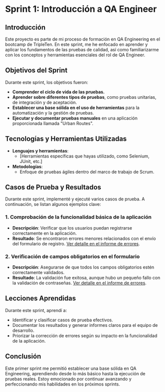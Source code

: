 # Sprint 1: Introducción a QA Engineer

## **Introducción**

Este proyecto es parte de mi proceso de formación en QA Engineering en el bootcamp de TripleTen. En este sprint, me he enfocado en aprender y aplicar los fundamentos de las pruebas de calidad, así como familiarizarme con los conceptos y herramientas esenciales del rol de QA Engineer.

## **Objetivos del Sprint**

Durante este sprint, los objetivos fueron:
- **Comprender el ciclo de vida de las pruebas.**
- **Aprender sobre diferentes tipos de pruebas**, como pruebas unitarias, de integración y de aceptación.
- **Establecer una base sólida en el uso de herramientas** para la automatización y la gestión de pruebas.
- **Ejecutar y documentar pruebas manuales** en una aplicación proporcionada llamada "Urban Routes".

## **Tecnologías y Herramientas Utilizadas**

- **Lenguajes y herramientas**: 
  - [Herramientas específicas que hayas utilizado, como Selenium, JUnit, etc.]
- **Metodologías**: 
  - Enfoque de pruebas ágiles dentro del marco de trabajo de Scrum.
  
## **Casos de Prueba y Resultados**

Durante este sprint, implementé y ejecuté varios casos de prueba. A continuación, se listan algunos ejemplos clave:

### 1. **Comprobación de la funcionalidad básica de la aplicación**
   - **Descripción**: Verificar que los usuarios puedan registrarse correctamente en la aplicación.
   - **Resultado**: Se encontraron errores menores relacionados con el envío del formulario de registro. [Ver detalle en el informe de errores](enlace).

### 2. **Verificación de campos obligatorios en el formulario**
   - **Descripción**: Asegurarse de que todos los campos obligatorios estén correctamente validados.
   - **Resultado**: La validación fue exitosa, aunque hubo un pequeño fallo con la validación de contraseñas. [Ver detalle en el informe de errores](enlace).

## **Lecciones Aprendidas**

Durante este sprint, aprendí a:
- Identificar y clasificar casos de prueba efectivos.
- Documentar los resultados y generar informes claros para el equipo de desarrollo.
- Priorizar la corrección de errores según su impacto en la funcionalidad de la aplicación.

## **Conclusión**

Este primer sprint me permitió establecer una base sólida en QA Engineering, aprendiendo desde lo más básico hasta la ejecución de pruebas reales. Estoy emocionado por continuar avanzando y perfeccionando mis habilidades en los próximos sprints.
